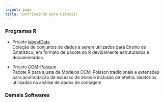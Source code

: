 ```yaml
---
layout: page
title: Contribuindo para Ciência!
---
```


### Programas R ###

* Projeto
  [labestData](https://gitlab.c3sl.ufpr.br/pet-estatistica/labestData)  
  Coleção de conjuntos de dados a serem utilizados para Ensino de
  Estatístico, em formato de pacote do R devidamente estruturados e
  documentados.

* Projeto
  [COM-Poisson](https://gitlab.c3sl.ufpr.br/eerj12/tccPackage)  
  Pacote R para ajuste de Modelos COM-Poisson tradicionais e extensões
  para acomodação de excesso de zeros e inclusão de efeitos aleatórios,
  utilizados na análise de dados de contagem.


### Demais Softwares ###
